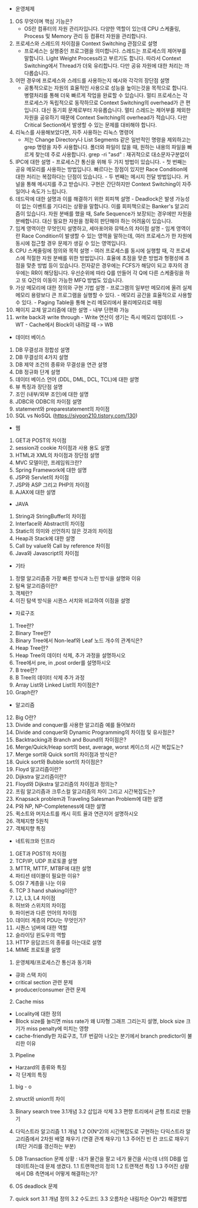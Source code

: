  - 운영체제
 1) OS 무엇이며 핵심 기능은?
    - OS란 컴퓨터의 자원 관리자입니다. 다양한 역할이 있는데 CPU 스케줄링, Process 및 Memory 관리 등 컴퓨터 자원을 관리합니다.
 2) 프로세스와 스레드의 차이점을 Context Switching 관점으로 설명
    - 프로세스는 실행중인 프로그램을 의미합니다. 스레드는 프로세스의 제어부를 말합니다. Light Weight Process라고 부르기도 합니다. 따라서 Context Switching에서 Thread가 더욱 유리합니다. 다만 공유 자원에 대한 처리는 까다롭습니다.
 6) 어떤 경우에 프로세스와 스레드를 사용하는지 예시와 각각의 장단점 설명
    - 공통적으로는 자원의 효율적인 사용으로 성능을 높이는것을 목적으로 합니다. 병렬처리를 통해 더욱 빠르게 작업을 완료할 수 있습니다. 멀티 프로세스는 각 프로세스가 독립적으로 동작하므로 Context Switching의 overhead가 큰 편입니다. 대신 동기회 문제로부터 자유롭습니다. 멀티 스레드는 제어부를 제외한 자원을 공유하기 때문에 Context Switching의 overhead가 적습니다. 다만 Critical Section에서 발생할 수 있는 문제를 대비해야 합니다.
 8) 리눅스를 사용해보았다면, 자주 사용하는 리눅스 명령어
    - 저는 Change Directory나 List Segments 같은 일반적인 명령을 제외하고는 grep 명령을 자주 사용합니다. 폴더와 파일이 많을 때, 원하는 내용의 파일을 빠르게 찾는데 주로 사용합니다. grep -ri "asd" : 재귀적으로 대소문자구분없이
 10) IPC에 대한 설명
    - 프로세스간 통신을 위해 두 가지 방법이 있습니다.
    - 첫 번째는 공유 메모리를 사용하는 방법입니다. 빠르다는 장점이 있지만 Race Condition에 대한 처리는 복잡하다는 단점이 있습니다.
    - 두 번째는 메시지 전달 방법입니다. 커널을 통해 메시지를 주고 받습니다. 구현은 간단하지만 Context Switching이 자주 일어나 속도가 느립니다.
 12) 데드락에 대한 설명과 이를 해결하기 위한 회피책 설명
    - Deadlock은 발생 가능성이 없는 이벤트를 기다리는 상황을 말합니다. 이를 회피책으로는 Banker's 알고리즘이 있습니다. 자원 분배를 했을 때, Safe Sequence가 보장되는 경우에만 자원을 분배합니다. 대신 필요한 자원을 정확히 판단해야 하는 어려움이 있습니다.
 14) 임계 영역이란 무엇인지 설명하고, 세마포어와 뮤텍스의 차이점 설명
    - 임계 영역이란 Race Condition이 발생할 수 있는 영역을 말하는데, 여러 프로세스가 한 자원에 동시에 접근할 경우 문제가 생길 수 있는 영역입니다.
 16) CPU 스케줄링에 정의와 목적 설명
    - 여러 프로세스를 동시에 실행할 때, 각 프로세스에 적절한 자원 분배를 위한 방법입니다. 효율에 초점을 맞춘 방법과 형평성에 초점을 맞춘 방법 등이 있습니다. 전자같은 경우에는 FCFS가 해당이 되고 후자의 경우에는 RR이 해당됩니다. 우선순위에 따라 Q를 만들어 각 Q에 다른 스케줄링을 하고 또 Q간의 이동이 가능한 MFQ 방법도 있습니다.    
 20) 가상 메모리에 대한 정의와 구현 기법 설명
    - 프로그램의 일부만 메모리에 올려 실제 메모리 용량보다 큰 프로그램을 실행할 수 있다.
    - 메모리 공간을 효율적으로 사용할 수 있다.
    - Paging Table을 통해 논리 메모리에서 물리메모리로 매핑
 22) 페이지 교체 알고리즘에 대한 설명
    - 내부 단편화 가능
 24) write back과 write through
    - Write 연산이 생기는 즉시 메모리 업데이트 -> WT
    - Cache에서 Block이 내려갈 때 -> WB
 
 - 데이터 베이스 
 1) DB 무결성과 정합성 설명
 2) DB 무결성의 4가지 설명
 3) DB 제약 조건의 종류와 무결성을 연관 설명
 4) DB 정규화 단계 설명
 5) 데이터 베이스 언어 (DDL, DML, DCL, TCL)에 대한 설명
 6) 뷰 특징과 장단점 설명
 7) 조인 (내부/외부 조인)에 대한 설명
 8) JDBC와 ODBC의 차이점 설명
 9) statement와 preparestatement의 차이점
10) SQL vs NoSQL (https://siyoon210.tistory.com/130)
 
- 웹
 1) GET과 POST의 차이점
 2) session과 cookie 차이점과 사용 용도 설명
 3) HTML과 XML의 차이점과 장단점 설명
 4) MVC 모델이란, 프레임워크란?
 5) Spring Framework에 대한 설명 
 6) JSP와 Servlet의 차이점
 7) JSP와 ASP 그리고 PHP의 차이점
 8) AJAX에 대한 설명
 
 - JAVA
 1) String과 StringBuffer의 차이점
 2) Interface와 Abstract의 차이점
 3) Static의 의미와 선언하지 않은 것과의 차이점
 4) Heap과 Stack에 대한 설명
 5) Call by value와 Call by reference 차이점
 6) Java와 Javascript의 차이점
 
 - 기타
 1) 정렬 알고리즘중 가장 빠른 방식과 느린 방식을 설명와 이유
 2) 탐욕 알고리즘이란?
 3) 객체란?
 4) 이진 탐색 방식을 시퀀스 서치와 비교하여 이점을 설명
 

- 자료구조
 1) Tree란?
 2) Binary Tree란?
 3) Binary Tree에서 Non-leaf와 Leaf 노드 개수의 관계식은?
 4) Heap Tree란?
 5) Heap Tree의 데이터 삭제, 추가 과정을 설명하시오
 6) Tree에서 pre, in ,post order를 설명하시오
 7) B tree란?
 8) B Tree의 데이터 삭제 추가 과정
 9) Array List와 Linked List의 차이점은?
 10) Graph란?
 
 - 알고리즘
 12) Big O란?
 13) Divide and conquer를 사용한 알고리즘 예를 들어보라
 14) Divide and conquer와 Dynamic Programming의 차이점 및 유사점은?
 15) Backtracking과 Branch and Bound의 차이점은? 
 16) Merge/Quick/Heap sort의 best, average, worst 케이스의 시간 복잡도는?
 17) Merge sort와 Quick sort의 차이점과 방식은?
 18) Quick sort와 Bubble sort의 차이점은?
 19) Floyd 알고리즘이란?
 20) Dijkstra 알고리즘이란?
 21) Floyd와 Dijkstra 알고리즘의 차이점과 정의는?
 22) 프림 알고리즘과 크루스컬 알고리즘의 차이 그리고 시간복잡도는?
 23) Knapsack problem과 Traveling Salesman Problem에 대한 설명
 24) P와 NP, NP-Completeness에 대한 설명
 25) 퀵소트와 머지소트를 캐시 히트 율과 연관지어 설명하시오
 26) 객체지향 5원칙
 27) 객체지향 특징
 

 
 - 네트워크와 인프라 
 1) GET과 POST의 차이점
 2) TCP/IP, UDP 프로토콜 설명
 3) MTTR, MTTF, MTBF에 대한 설명
 4) 파티션 테이블이 필요한 이유?
 5) OSI 7 계층을 나눈 이유
 6) TCP 3 hand shaking이란?
 7) L2, L3, L4 차이점
 8) 허브와 스위치의 차이점
 9) 파이썬과 다른 언어의 차이점
 10) 데이터 계층의 PDU는 무엇인가?
 11) 시퀀스 넘버에 대한 역할
 12) 슬라이딩 윈도우의 역할
 13) HTTP 응답코드의 종류를 아는대로 설명
 14) MIME 프로토콜 설명

1. 운영체제/프로세스간 통신과 동기화  
- 큐와 스택 차이  
- critical section 관련 문제  
- producer/consumer 관련 문제  

2. Cache miss  
- Locality에 대한 정의  
- Block size를 늘리면 miss rate가 왜 U자형 그래프 그리는지 설명, block size 크기가 miss penalty에 미치는 영향  
- cache-friendly한 자료구조, T/F 번갈아 나오는 분기에서 branch predictor이 불리한 이유  

3. Pipeline
- Harzard의 종류와 특징
- 각 단계의 특징 

1. big - o

2. struct와 union의 차이

3. Binary search tree
3.1개념
3.2 삽입과 삭제
3.3 편향 트리에서 균형 트리로 만들기

1. 다익스트라 알고리즘
1.1 개념
1.2 O(N^2)의 시간복잡도로 구현하는 다익스트라 알고리즘에서 2차원 배열 채우기 (연결 관계 채우기)
1.3 주어진 빈 칸 코드로 채우기 (최단 거리를 갱신하는 부분)

1. DB Transaction
문제 상황 :
내가 물건을 팔고 네가 물건을 사는데
너의 DB를 업데이트하는데 문제 생겼다.
1.1 트랜잭션의 정의
1.2 트랜잭션 특징	
1.3 주어진 상황에서 DB 측면에서 어떻게 해결하는가?

2. OS deadlock 문제

3. quick sort
3.1 개념 정의
3.2 수도코드
3.3 오름차순 내림차순 O(n^2) 해결방법
